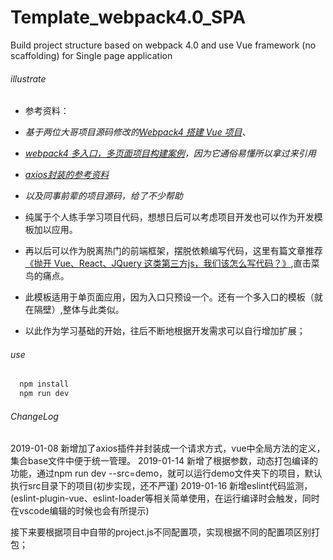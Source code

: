 # Template_webpack4.0_SPA
Build project structure based on webpack 4.0 and use Vue framework (no scaffolding) for Single page application
###### illustrate
- 参考资料：
- *基于两位大哥项目源码修改的[Webpack4 搭建 Vue 项目](https://github.com/zxpsuper/createVue)*、
- *[webpack4 多入口，多页面项目构建案例](https://segmentfault.com/a/1190000014984842)，因为它通俗易懂所以拿过来引用*
- *[axios封装的参考资料](https://www.jianshu.com/p/dacbefd62e29)*
- *以及同事前辈的项目源码，给了不少帮助*

- 纯属于个人练手学习项目代码，想想日后可以考虑项目开发也可以作为开发模板加以应用。
- 再以后可以作为脱离热门的前端框架，摆脱依赖编写代码，这里有篇文章推荐[《抛开 Vue、React、JQuery 这类第三方js，我们该怎么写代码？》](https://yalishizhude.github.io/2018/11/14/web-components/),直击菜鸟的痛点。

- 此模板适用于单页面应用，因为入口只预设一个。还有一个多入口的模板（就在隔壁）,整体与此类似。
- 以此作为学习基础的开始，往后不断地根据开发需求可以自行增加扩展；

###### use
``` javascript
  npm install
  npm run dev
```
###### ChangeLog
2019-01-08 新增加了axios插件并封装成一个请求方式，vue中全局方法的定义，集合base文件中便于统一管理。
2019-01-14 新增了根据参数，动态打包编译的功能，通过npm run dev --src=demo，就可以运行demo文件夹下的项目，默认执行src目录下的项目(初步实现，还不严谨)
2019-01-16 新增eslint代码监测，(eslint-plugin-vue、eslint-loader等相关简单使用，在运行编译时会触发，同时在vscode编辑的时候也会有所提示)

接下来要根据项目中自带的project.js不同配置项，实现根据不同的配置项区别打包；
